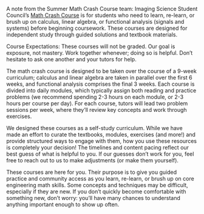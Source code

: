 A note from the Summer Math Crash Course team:
Imaging Science Student Council’s [Math Crash Course](https://sites.wustl.edu/imagingsciences/summer-2023-math-crash-course/) is for students who need to learn, re-learn, or brush up on calculus, linear algebra, or functional analysis (signals and systems) before beginning coursework. These courses are designed for independent study through guided solutions and textbook materials.

Course Expectations:
These courses will not be graded.
Our goal is exposure, not mastery.
Work together whenever; doing so is helpful.
Don’t hesitate to ask one another and your tutors for help.

The math crash course is designed to be taken over the course of a 9-week curriculum; calculus and linear algebra are taken in parallel over the first 6 weeks, and functional analysis comprises the final 3 weeks. Each course is divided into daily modules, which typically assign both reading and practice problems (we recommend spending 2-3 hours on each module, or 2-3 hours per course per day). For each course, tutors will lead two problem sessions per week, where they’ll review key concepts and work through exercises.

We designed these courses as a self-study curriculum. While we have made an effort to curate the textbooks, modules, exercises (and more!) and provide structured ways to engage with them, how you use these resources is completely your decision! The timelines and content pacing reflect our best guess of what is helpful to you. If our guesses don’t work for you, feel free to reach out to us to make adjustments (or make them yourself).

These courses are here for you. Their purpose is to give you guided practice and community access as you learn, re-learn, or brush up on core engineering math skills. Some concepts and techniques may be difficult, especially if they are new. If you don’t quickly become comfortable with something new, don’t worry: you’ll have many chances to understand anything important enough to show up often.
